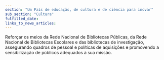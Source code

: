 ```yaml
---
section: "Um País de educação, de cultura e de ciência para inovar"
sub_section: "Cultura"
fulfilled_date:
links_to_news_articles:
---
```


Reforçar os meios da Rede Nacional de Bibliotecas Públicas, da Rede Nacional de Bibliotecas Escolares e das bibliotecas de investigação, assegurando quadros de pessoal e políticas de aquisições e promovendo a sensibilização de públicos adequados à sua missão.